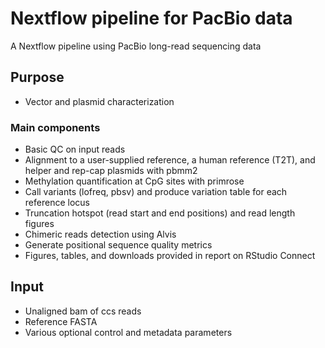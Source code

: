 # Nextflow pipeline for PacBio data
A Nextflow pipeline using PacBio long-read sequencing data

## Purpose
* Vector and plasmid characterization

### Main components

* Basic QC on input reads
* Alignment to a user-supplied reference, a human reference (T2T), and helper and rep-cap plasmids with pbmm2
* Methylation quantification at CpG sites with primrose
* Call variants (lofreq, pbsv) and produce variation table for each reference locus
* Truncation hotspot (read start and end positions) and read length figures
* Chimeric reads detection using Alvis
* Generate positional sequence quality metrics
* Figures, tables, and downloads provided in report on RStudio Connect


## Input
* Unaligned bam of ccs reads
* Reference FASTA
* Various optional control and metadata parameters
